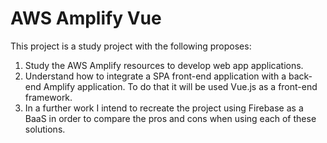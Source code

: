 # AWS Amplify Vue

This project is a study project with the following proposes:

1. Study the AWS Amplify resources to develop web app applications.
2. Understand how to integrate a SPA front-end application with a back-end Amplify application. To do that it will be used Vue.js as a front-end framework.
3. In a further work I intend to recreate the project using Firebase as a BaaS in order to compare the pros and cons when using each of these solutions.